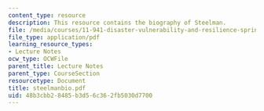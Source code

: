 ```yaml
---
content_type: resource
description: This resource contains the biography of Steelman.
file: /media/courses/11-941-disaster-vulnerability-and-resilience-spring-2005/48b3cbb28485b3d56c362fb5030d7700_steelmanbio.pdf
file_type: application/pdf
learning_resource_types:
- Lecture Notes
ocw_type: OCWFile
parent_title: Lecture Notes
parent_type: CourseSection
resourcetype: Document
title: steelmanbio.pdf
uid: 48b3cbb2-8485-b3d5-6c36-2fb5030d7700
---
```

